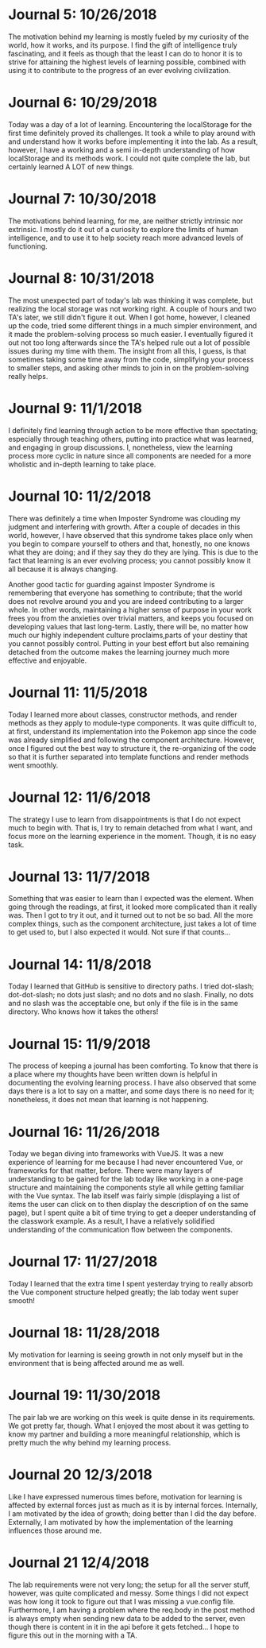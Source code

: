 # Journal 5: 10/26/2018

The motivation behind my learning is mostly fueled by my curiosity of the world, how it works, and its purpose. I find the gift of intelligence truly fascinating, and it feels as though that the least I can do to honor it is to strive for attaining the highest levels of learning possible, combined with using it to contribute to the progress of an ever evolving civilization.

# Journal 6: 10/29/2018

Today was a day of a lot of learning. Encountering the localStorage for the first time definitely proved its challenges. It took a while to play around with and understand how it works before implementing it into the lab. As a result, however, I have a working and a semi in-depth understanding of how localStorage and its methods work. I could not quite complete the lab, but certainly learned A LOT of new things.

# Journal 7: 10/30/2018

The motivations behind learning, for me, are neither strictly intrinsic nor extrinsic. I mostly do it out of a curiosity to explore the limits of human intelligence, and to use it to help society reach more advanced levels of functioning.

# Journal 8: 10/31/2018

The most unexpected part of today's lab was thinking it was complete, but realizing the local storage was not working right. A couple of hours and two TA's later, we still didn't figure it out. When I got home, however, I cleaned up the code, tried some different things in a much simpler environment, and it made the problem-solving process so much easier. I eventually figured it out not too long afterwards since the TA's helped rule out a lot of possible issues during my time with them. The insight from all this, I guess, is that sometimes taking some time away from the code, simplifying your process to smaller steps, and asking other minds to join in on the problem-solving really helps.

# Journal 9: 11/1/2018

I definitely find learning through action to be more effective than spectating; especially through teaching others, putting into practice what was learned, and engaging in group discussions. I, nonetheless, view the learning process more cyclic in nature since all components are needed for a more wholistic and in-depth learning to take place.

# Journal 10: 11/2/2018

There was definitely a time when Imposter Syndrome was clouding my judgment and interfering with growth. After a couple of decades in this world, however, I have observed that this syndrome takes place only when you begin to compare yourself to others and that, honestly, no one knows what they are doing; and if they say they do they are lying. This is due to the fact that learning is an ever evolving process; you cannot possibly know it all because it is always changing.

Another good tactic for guarding against Imposter Syndrome is remembering that everyone has something to contribute; that the world does not revolve around you and you are indeed contributing to a larger whole. In other words, maintaining a higher sense of purpose in your work frees you from the anxieties over trivial matters, and keeps you focused on developing values that last long-term. Lastly, there will be, no matter how much our highly independent culture proclaims,parts of your destiny that you cannot possibly control. Putting in your best effort but also remaining detached from the outcome makes the learning journey much more effective and enjoyable.

# Journal 11: 11/5/2018

Today I learned more about classes, constructor methods, and render methods as they apply to module-type components. It was quite difficult to, at first, understand its implementation into the Pokemon app since the code was already simplified and following the component architecture. However, once I figured out the best way to structure it, the re-organizing of the code so that it is further separated into template functions and render methods went smoothly.

# Journal 12: 11/6/2018

The strategy I use to learn from disappointments is that I do not expect much to begin with. That is, I try to remain detached from what I want, and focus more on the learning experience in the moment. Though, it is no easy task.

# Journal 13: 11/7/2018

Something that was easier to learn than I expected was the <canvas> element. When going through the readings, at first, it looked more complicated than it really was. Then I got to try it out, and it turned out to not be so bad. All the more complex things, such as the component architecture, just takes a lot of time to get used to, but I also expected it would. Not sure if that counts...

# Journal 14: 11/8/2018

Today I learned that GitHub is sensitive to directory paths. I tried dot-slash; dot-dot-slash; no dots just slash; and no dots and no slash. Finally, no dots and no slash was the acceptable one, but only if the file is in the same directory. Who knows how it takes the others!

# Journal 15: 11/9/2018

The process of keeping a journal has been comforting. To know that there is a place where my thoughts have been written down is helpful in documenting the evolving learning process. I have also observed that some days there is a lot to say on a matter, and some days there is no need for it; nonetheless, it does not mean that learning is not happening.

# Journal 16: 11/26/2018

Today we began diving into frameworks with VueJS. It was a new experience of learning for me because I had never encountered Vue, or frameworks for that matter, before. There were many layers of understanding to be gained for the lab today like working in a one-page structure and maintaining the components style all while getting familiar with the Vue syntax. The lab itself was fairly simple (displaying a list of items the user can click on to then display the description of on the same page), but I spent quite a bit of time trying to get a deeper understanding of the classwork example. As a result, I have a relatively solidified understanding of the communication flow between the components.

# Journal 17: 11/27/2018

Today I learned that the extra time I spent yesterday trying to really absorb the Vue component structure helped greatly; the lab today went super smooth!

# Journal 18: 11/28/2018

My motivation for learning is seeing growth in not only myself but in the environment that is being affected around me as well.

# Journal 19: 11/30/2018

The pair lab we are working on this week is quite dense in its requirements. We got pretty far, though. What I enjoyed the most about it was getting to know my partner and building a more meaningful relationship, which is pretty much the why behind my learning process.

# Journal 20 12/3/2018

Like I have expressed numerous times before, motivation for learning is affected by external forces just as much as it is by internal forces. Internally, I am motivated by the idea of growth; doing better than I did the day before. Externally, I am motivated by how the implementation of the learning influences those around me.

# Journal 21 12/4/2018

The lab requirements were not very long; the setup for all the server stuff, however, was quite complicated and messy. Some things I did not expect was how long it took to figure out that I was missing a vue.config file. Furthermore, I am having a problem where the req.body in the post method is always empty when sending new data to be added to the server, even though there is content in it in the api before it gets fetched... I hope to figure this out in the morning with a TA.